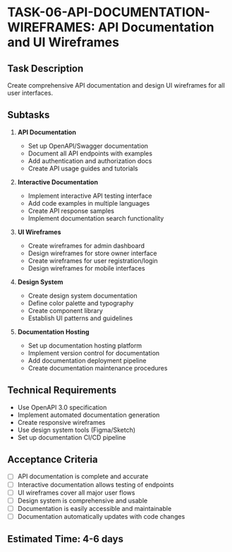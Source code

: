 # TASK-06-API-DOCUMENTATION-WIREFRAMES: API Documentation and UI Wireframes

## Task Description
Create comprehensive API documentation and design UI wireframes for all user interfaces.

## Subtasks
1. **API Documentation**
   - Set up OpenAPI/Swagger documentation
   - Document all API endpoints with examples
   - Add authentication and authorization docs
   - Create API usage guides and tutorials

2. **Interactive Documentation**
   - Implement interactive API testing interface
   - Add code examples in multiple languages
   - Create API response samples
   - Implement documentation search functionality

3. **UI Wireframes**
   - Create wireframes for admin dashboard
   - Design wireframes for store owner interface
   - Create wireframes for user registration/login
   - Design wireframes for mobile interfaces

4. **Design System**
   - Create design system documentation
   - Define color palette and typography
   - Create component library
   - Establish UI patterns and guidelines

5. **Documentation Hosting**
   - Set up documentation hosting platform
   - Implement version control for documentation
   - Add documentation deployment pipeline
   - Create documentation maintenance procedures

## Technical Requirements
- Use OpenAPI 3.0 specification
- Implement automated documentation generation
- Create responsive wireframes
- Use design system tools (Figma/Sketch)
- Set up documentation CI/CD pipeline

## Acceptance Criteria
- [ ] API documentation is complete and accurate
- [ ] Interactive documentation allows testing of endpoints
- [ ] UI wireframes cover all major user flows
- [ ] Design system is comprehensive and usable
- [ ] Documentation is easily accessible and maintainable
- [ ] Documentation automatically updates with code changes

## Estimated Time: 4-6 days
